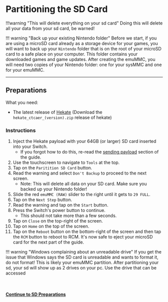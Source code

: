 # Partitioning the SD Card 

!!!warning "This will delete everything on your sd card"
	Doing this will delete all your data from your sd card, be warned!

!!! warning "Back up your existing Nintendo folder"
	Before we start, if you are using a microSD card already as a storage device for your games, you will want to back up your `Nintendo` folder that is on the root of your microSD card to a safe place on your computer. This folder contains your downloaded games and game updates. After creating the emuMMC, you will need two copies of your Nintendo folder: one for your sysMMC and one for your emuMMC.

-----

## Preparations

What you need:

- The latest release of <a href="https://github.com/CTCaer/Hekate/releases/" target="_blank">Hekate</a> (Download the `hekate_ctcaer_(version).zip` release of hekate)
### Instructions

1. Inject the Hekate payload with your 64GB (or larger) SD card inserted into your Switch.
	- If you forgot how to do this, re-read the [sending payload](sending_payload.md) section of the guide.
2. Use the touchscreen to navigate to `Tools` at the top.
3. Tap on the `Paritition SD Card` button.
4. Read the warning and select `Don't Backup` to proceed to the next screen.
	- Note: This will delete all data on your SD card. Make sure you backed up your Nintendo folder!
5. Slide the red `emuMMC (RAW)` slider to the right until it gets to `29 FULL`.
6. Tap on the `Next Step` button.
7. Read the warning and tap on the `Start` button.
9. Press the Switch's power button to continue.
	- This should not take more than a few seconds.
10. Tap on `Close` on the top-right of the screen.
11. Tap on `Home` on the top of the screen.
12. Tap on the `Reboot` button on the bottom-right of the screen and then tap the `RCM` button to reboot to RCM. It's now safe to eject your microSD card for the next part of the guide.

!!! warning "Windows complaining about an unreadable drive"
    If you get the issue that Windows says the SD card is unreadable and wants to format it, do not format! This is likely your emuMMC partition. After partitioning your sd, your sd will show up as 2 drives on your pc. Use the drive that can be accessed
    
&nbsp;

#### [Continue to SD Preparations <i class="fa fa-arrow-circle-right fa-lg"></i>](sd_preparation.md)
